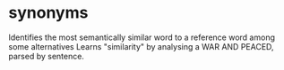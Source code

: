 # synonyms
Identifies the most semantically similar word to a reference word among some alternatives 
Learns "similarity" by analysing a WAR AND PEACED, parsed by sentence.

